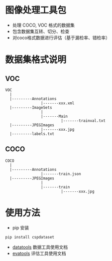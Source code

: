 # 图像处理工具包
- 处理 COCO, VOC 格式的数据集
- 包含数据集互转、切分、检查
- 对coco格式数据进行评估（基于漏检率、错检率）

# 数据集格式说明

## VOC
```
VOC  
  |  
  |---------Annotations  
                |-------xxx.xml  
  |---------ImageSets  
                |  
                |-------Main    
                         |-------trainval.txt  
  |---------JPEGImages  
                |-------xxx.jpg
  |---------labels.txt
```



## COCO
```
COCO
  |  
  |---------Annotations  
                |-------train.json
  |---------JPEGImages  
                |  
                |-------train  
                         |-------xxx.jpg
```



# 使用方法
- pip 安装

```
pip install cspdataset
```

- [datatools](doc/cspdatatools.md) 数据工具使用文档
- [evatools](doc/cspevatools) 评估工具使用文档



